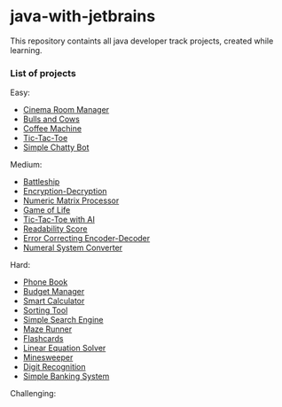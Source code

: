 # java-with-jetbrains

This repository containts all java developer track projects, created while learning.

### List of projects

Easy:
  - [Cinema Room Manager]
  - [Bulls and Cows]
  - [Coffee Machine]
  - [Tic-Tac-Toe]
  - [Simple Chatty Bot]

Medium:
  - [Battleship]
  - [Encryption-Decryption]
  - [Numeric Matrix Processor]
  - [Game of Life]
  - [Tic-Tac-Toe with AI]
  - [Readability Score]
  - [Error Correcting Encoder-Decoder]
  - [Numeral System Converter]

Hard:
  - [Phone Book]
  - [Budget Manager]
  - [Smart Calculator]
  - [Sorting Tool]
  - [Simple Search Engine]
  - [Maze Runner]
  - [Flashcards]
  - [Linear Equation Solver]
  - [Minesweeper]
  - [Digit Recognition]
  - [Simple Banking System]
  
Challenging:

   [Cinema Room Manager]: <https://github.com/iKinsure/java-with-jetbrains/tree/master/com/ikinsure/hyperskill/easy/cinema>
   [Bulls and Cows]: <https://github.com/iKinsure/java-with-jetbrains/tree/master/com/ikinsure/hyperskill/easy/bullscows>
   [Coffee Machine]: <https://github.com/iKinsure/java-with-jetbrains/tree/master/com/ikinsure/hyperskill/easy/machine>
   [Tic-Tac-Toe]: <https://github.com/iKinsure/java-with-jetbrains/tree/master/com/ikinsure/hyperskill/easy/tictactoe>
   [Simple Chatty Bot]: <https://github.com/iKinsure/java-with-jetbrains/tree/master/com/ikinsure/hyperskill/easy/bot>
   [Battleship]: <https://github.com/iKinsure/java-with-jetbrains/tree/master/com/ikinsure/hyperskill/medium/battleship>
   [Encryption-Decryption]: <https://github.com/iKinsure/java-with-jetbrains/tree/master/com/ikinsure/hyperskill/medium/encryptdecrypt>
   [Numeric Matrix Processor]: <https://github.com/iKinsure/java-with-jetbrains/tree/master/com/ikinsure/hyperskill/medium/processor>
   [Game of Life]: <https://github.com/iKinsure/java-with-jetbrains/tree/master/com/ikinsure/hyperskill/medium/life>
   [Tic-Tac-Toe with AI]: <https://github.com/iKinsure/java-with-jetbrains/tree/master/com/ikinsure/hyperskill/medium/tictactoe>
   [Readability Score]: <https://github.com/iKinsure/java-with-jetbrains/tree/master/com/ikinsure/hyperskill/medium/readability>
   [Error Correcting Encoder-Decoder]: <https://github.com/iKinsure/java-with-jetbrains/tree/master/com/ikinsure/hyperskill/medium/correcter>
   [Numeral System Converter]: <https://github.com/iKinsure/java-with-jetbrains/tree/master/com/ikinsure/hyperskill/medium/converter>
   [Phone Book]: <https://github.com/iKinsure/java-with-jetbrains/tree/master/com/ikinsure/hyperskill/hard/phonebook>
   [Budget Manager]: <https://github.com/iKinsure/java-with-jetbrains/tree/master/com/ikinsure/hyperskill/hard/budget>
   [Smart Calculator]: <https://github.com/iKinsure/java-with-jetbrains/tree/master/com/ikinsure/hyperskill/hard/calculator>
   [Sorting Tool]: <https://github.com/iKinsure/java-with-jetbrains/tree/master/com/ikinsure/hyperskill/hard/sorting>
   [Simple Search Engine]: <https://github.com/iKinsure/java-with-jetbrains/tree/master/com/ikinsure/hyperskill/hard/search>
   [Maze Runner]: <https://github.com/iKinsure/java-with-jetbrains/tree/master/com/ikinsure/hyperskill/hard/maze>
   [Flashcards]: <https://github.com/iKinsure/java-with-jetbrains/tree/master/com/ikinsure/hyperskill/hard/flashcards>
   [Linear Equation Solver]: <https://github.com/iKinsure/java-with-jetbrains/tree/master/com/ikinsure/hyperskill/hard/solver>
   [Minesweeper]: <https://github.com/iKinsure/java-with-jetbrains/tree/master/com/ikinsure/hyperskill/hard/minesweeper>
   [Digit Recognition]: <https://github.com/iKinsure/java-with-jetbrains/tree/master/com/ikinsure/hyperskill/hard/recognition>
   [Simple Banking System]: <https://github.com/iKinsure/java-with-jetbrains/tree/master/com/ikinsure/hyperskill/hard/banking>

